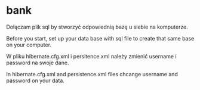 # bank

Dołączam plik sql by stworzyć odpowiednią bazę u siebie na komputerze.

Before you start, set up your data base with sql file to create that same base on your computer.


W pliku hibernate.cfg.xml i persitence.xml należy zmienić username i password na swoje dane.

In hibernate.cfg.xml and persistence.xml files chcange username and password on your data.
